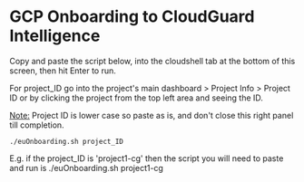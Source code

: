 # GCP Onboarding to CloudGuard Intelligence

Copy and paste the script below, into the cloudshell tab at the bottom of this screen, then hit Enter to run.

For project_ID go into the project's main dashboard > Project Info > Project ID or by clicking the project from the top left area and seeing the ID.

<ins>Note:</ins> Project ID is lower case so paste as is, and don't close this right panel till completion.


``` 
./euOnboarding.sh project_ID
```


E.g. if the project_ID is 'project1-cg' then the script you will need to paste and run is ./euOnboarding.sh project1-cg
